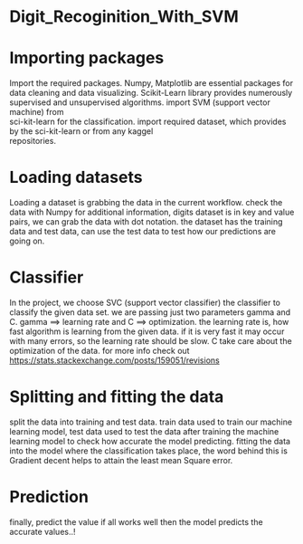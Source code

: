 # Digit_Recoginition_With_SVM



  # Importing packages
  
  Import the required packages. Numpy, Matplotlib are essential packages for data cleaning and data visualizing.
  Scikit-Learn library provides numerously supervised and unsupervised algorithms. import SVM (support vector machine) from  
  sci-kit-learn for the classification. import required dataset, which provides by the sci-kit-learn or from any kaggel   
  repositories.
  
  
  # Loading datasets
  Loading a dataset is grabbing the data in the current workflow. check the data with Numpy for additional information, 
  digits dataset is in key and value pairs, we can grab the data with dot notation. the dataset has the training data and 
  test data, can use the test data to test how our predictions are going on.
  
  
  # Classifier
  
  In the project, we choose SVC (support vector classifier) the classifier to classify the given data set. we are passing just 
  two parameters gamma and C. gamma ==> learning rate and C ==> optimization. the learning rate is, how fast algorithm is 
  learning from the given data. if it is very fast it may occur with many errors, so the learning rate should be slow. C 
  take care about the optimization of the data. for more info check out https://stats.stackexchange.com/posts/159051/revisions
  
  
  # Splitting and fitting the data
  
  split the data into training and test data. train data used to train our machine learning model, test data used to test the
  data after training the machine learning model to check how accurate the model predicting. fitting the data into the 
  model where the classification takes place, the word behind this is Gradient decent helps to attain the least mean Square
  error. 
  
  # Prediction 
  
  finally, predict the value if all works well then the model predicts the accurate values..!
